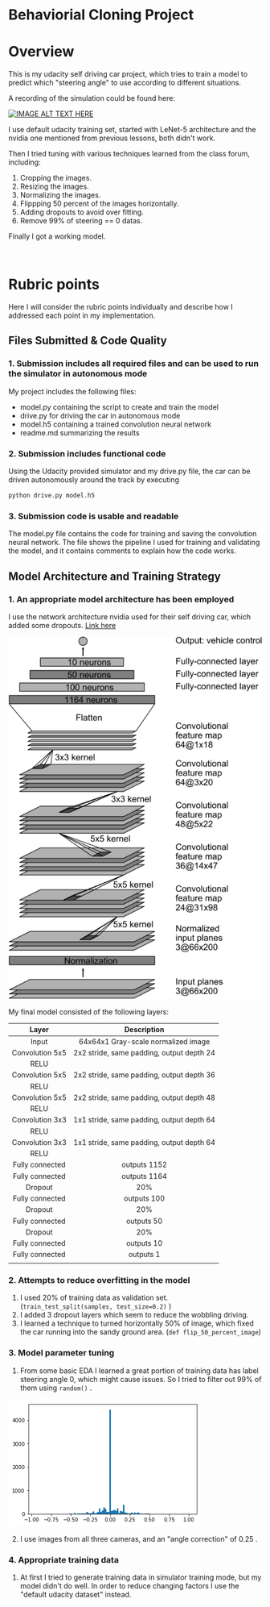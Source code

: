 # Behaviorial Cloning Project

[vis-image1]: ./pics/bins100.png "bins 100"
[vis-image2]: ./pics/bins500.png "bins 500"
[vis-image3]: ./pics/cnn-architecture-624x890.png "nvidia arch."



# Overview

This is my udacity self driving car project, which tries to train a model to predict which "steering angle" to use according to different situations.

A recording of the simulation could be found here:

[![IMAGE ALT TEXT HERE](https://img.youtube.com/vi/O4reOzBoT5M/0.jpg)](https://www.youtube.com/watch?v=O4reOzBoT5M)

I use default udacity training set, started with LeNet-5 architecture and the nvidia one mentioned from previous lessons, both didn't work.

Then I tried tuning with various techniques learned from the class forum, including:
1. Cropping the images.
2. Resizing the images.
3. Normalizing the images.
4. Flippping 50 percent of the images horizontally.
5. Adding dropouts to avoid over fitting.
6. Remove 99% of steering == 0 datas.

Finally I got a working model.


<br>

# Rubric points
Here I will consider the rubric points individually and describe how I addressed each point in my implementation.

## Files Submitted & Code Quality

### 1. Submission includes all required files and can be used to run the simulator in autonomous mode

My project includes the following files:
* model.py containing the script to create and train the model
* drive.py for driving the car in autonomous mode
* model.h5 containing a trained convolution neural network
* readme.md summarizing the results

### 2. Submission includes functional code
Using the Udacity provided simulator and my drive.py file, the car can be driven autonomously around the track by executing
```sh
python drive.py model.h5
```

### 3. Submission code is usable and readable

The model.py file contains the code for training and saving the convolution neural network. The file shows the pipeline I used for training and validating the model, and it contains comments to explain how the code works.


## Model Architecture and Training Strategy

### 1. An appropriate model architecture has been employed

I use the network architecture nvidia used for their self driving car, which added some dropouts.
[Link here](https://devblogs.nvidia.com/parallelforall/deep-learning-self-driving-cars/)

![vis-image3]

My final model consisted of the following layers:

| Layer             		|     Description	        					|
|:---------------------:|:---------------------------------------------:|
| Input         	    	| 64x64x1 Gray-scale normalized image   				|
| Convolution 5x5     	| 2x2 stride, same padding, output depth 24            |
| RELU		        			|												|
| Convolution 5x5	      | 2x2 stride, same padding, output depth 36|
| RELU			        		|												|
| Convolution 5x5	      | 2x2 stride, same padding, output depth 48|
| RELU			        		|												|
| Convolution 3x3	      | 1x1 stride, same padding, output depth 64|
| RELU			        		|												|
| Convolution 3x3	      | 1x1 stride, same padding, output depth 64|
| RELU			        		|												|
| Fully connected		| outputs 1152       							|
| Fully connected		| outputs 1164       							|
| Dropout				| 20% 											|
| Fully connected		| outputs 100       							|
| Dropout				| 20% 											|
| Fully connected		| outputs 50       							|
| Dropout				| 20% 											|
| Fully connected		| outputs 10       							|
| Fully connected		| outputs 1       							|
|						|												|



### 2. Attempts to reduce overfitting in the model

1. I used 20% of training data as validation set. (``` train_test_split(samples, test_size=0.2) ``` )
2. I added 3 dropout layers which seem to reduce the wobbling driving.
3. I learned a technique to turned horizontally 50% of image, which fixed the car running into the sandy ground area. (```def flip_50_percent_image```)


### 3. Model parameter tuning

1. From some basic EDA I learned a great portion of training data has label steering angle 0, which might cause issues. So I tried to filter out 99% of them using ```random()``` .

![vis-image1]

2. I use images from all three cameras, and an "angle correction" of 0.25 .

### 4. Appropriate training data

1. At first I tried to generate training data in simulator training mode, but my model didn't do well.
In order to reduce changing factors I use the "default udacity dataset" instead.

